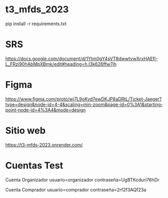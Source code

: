 # t3_mfds_2023
pip install -r requirements.txt

# SRS
https://docs.google.com/document/d/1Ytm0gY4sVT8dwwtvwXrxHAEfI-L_FRzi90hAbMpXBmk/edit#heading=h.l3k626ffw7jh

# Figma
https://www.figma.com/proto/wj7L9oKvd7ewDKJP8aDRtL/Ticket-Jaeger?type=design&node-id=4-4&scaling=min-zoom&page-id=0%3A1&starting-point-node-id=4%3A4&mode=design

# Sitio web
https://t3-mfds-2023.onrender.com/

# Cuentas Test
Cuenta Organizador
usuario=organizador
contraseña=UgBTKcduri76hDr

Cuenta Comprador
usuario=comprador
contraseña=2rf2f3AQf23a
